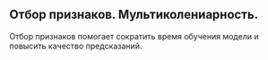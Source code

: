 ## Отбор признаков. Мультиколениарность.
Отбор признаков помогает сократить время обучения модели и повысить качество предсказаний.